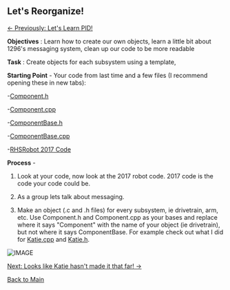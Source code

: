 ## Let's Reorganize!
[<- Previously: Let's Learn PID!](LLpid.md)

**Objectives** : Learn how to create our own objects, learn a little bit about 1296's messaging system, clean up our code to be more readable


**Task** : Create objects for each subsystem using a template,


**Starting Point** - Your code from last time and a few files (I recommend opening these in new tabs):

 -[Component.h](frc1296code/Component.h)
 
 -[Component.cpp](frc1296code/Component.cpp)
 
 -[ComponentBase.h](frc1296code/ComponentBase.h)
 
 -[ComponentBase.cpp](frc1296code/ComponentBase.cpp)
 
 -[RHSRobot 2017 Code](https://github.com/FRC1296/RhsRobot2017)
 

**Process** - 

1. Look at your code, now look at the 2017 robot code. 2017 code is the code your code could be.

2. As a group lets talk about messaging.

3. Make an object (.c and .h files) for every subsystem, ie drivetrain, arm, etc. Use Component.h and Component.cpp as your bases and replace where it says "Component" with the name of your object (ie drivetrain), but not where it says ComponentBase. For example check out what I did for [Katie.cpp](frc1296code/Katie.cpp) and [Katie.h](frc1296code/Katie.h). 

![IMAGE](../Images/placeholder.png)


[Next: Looks like Katie hasn't made it that far! ->](../../README.md)

[Back to Main](../../README.md)
